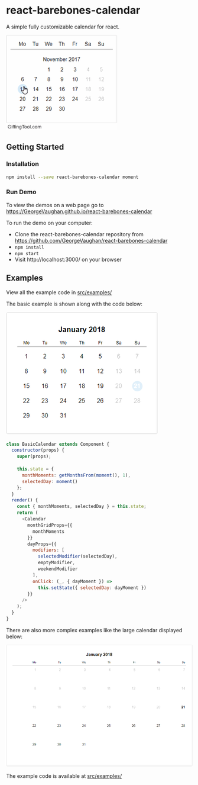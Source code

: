 # react-barebones-calendar

A simple fully customizable calendar for react.

![react-barebones-calendar demo-gif](https://raw.githubusercontent.com/GeorgeVaughan/react-barebones-calendar/master/demo.gif)

## Getting Started
### Installation

  ```sh
  npm install --save react-barebones-calendar moment
  ```

### Run Demo

To view the demos on a web page go to https://GeorgeVaughan.github.io/react-barebones-calendar

To run the demo on your computer:
* Clone the react-barebones-calendar repository from https://github.com/GeorgeVaughan/react-barebones-calendar
* `npm install`
* `npm start`
* Visit http://localhost:3000/ on your browser

## Examples

View all the example code in [src/examples/](https://github.com/GeorgeVaughan/react-barebones-calendar/tree/master/src/examples)

The basic example is shown along with the code below:

![react-barebones-calendar demo-png](https://raw.githubusercontent.com/GeorgeVaughan/react-barebones-calendar/master/demo.png)

```js
class BasicCalendar extends Component {
  constructor(props) {
    super(props);

    this.state = {
      monthMoments: getMonthsFrom(moment(), 1),
      selectedDay: moment()
    };
  }
  render() {
    const { monthMoments, selectedDay } = this.state;
    return (
      <Calendar
        monthGridProps={{
          monthMoments
        }}
        dayProps={{
          modifiers: [
            selectedModifier(selectedDay),
            emptyModifier,
            weekendModifier
          ],
          onClick: (_, { dayMoment }) =>
            this.setState({ selectedDay: dayMoment })
        }}
      />
    );
  }
}
```

There are also more complex examples like the large calendar displayed below:

![react-barebones-calendar large-demo-png](https://raw.githubusercontent.com/GeorgeVaughan/react-barebones-calendar/master/large-demo.png)

The example code is available at [src/examples/](https://github.com/GeorgeVaughan/react-barebones-calendar/tree/master/src/examples)